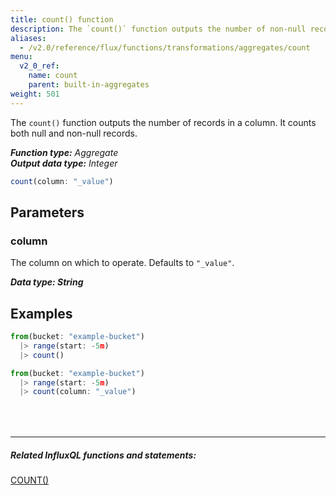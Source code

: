 ```yaml
---
title: count() function
description: The `count()` function outputs the number of non-null records in a column.
aliases:
  - /v2.0/reference/flux/functions/transformations/aggregates/count
menu:
  v2_0_ref:
    name: count
    parent: built-in-aggregates
weight: 501
---
```


The `count()` function outputs the number of records in a column.
It counts both null and non-null records.

_**Function type:** Aggregate_  
_**Output data type:** Integer_

```js
count(column: "_value")
```

## Parameters

### column
The column on which to operate.
Defaults to `"_value"`.

_**Data type: String**_

## Examples
```js
from(bucket: "example-bucket")
  |> range(start: -5m)
  |> count()
```

```js
from(bucket: "example-bucket")
  |> range(start: -5m)
  |> count(column: "_value")
```

<hr style="margin-top:4rem"/>

##### Related InfluxQL functions and statements:
[COUNT()](https://docs.influxdata.com/influxdb/latest/query_language/functions/#count)
